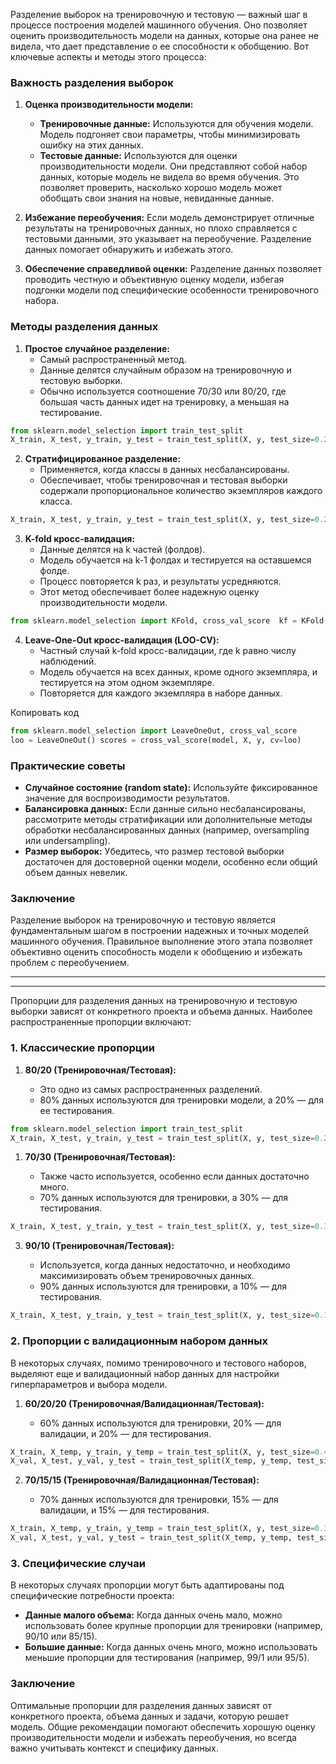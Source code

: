 Разделение выборок на тренировочную и тестовую — важный шаг в процессе построения моделей машинного обучения. Оно позволяет оценить производительность модели на данных, которые она ранее не видела, что дает представление о ее способности к обобщению. Вот ключевые аспекты и методы этого процесса:

### Важность разделения выборок

1. **Оценка производительности модели:**
    
    - **Тренировочные данные:** Используются для обучения модели. Модель подгоняет свои параметры, чтобы минимизировать ошибку на этих данных.
    - **Тестовые данные:** Используются для оценки производительности модели. Они представляют собой набор данных, которые модель не видела во время обучения. Это позволяет проверить, насколько хорошо модель может обобщать свои знания на новые, невиданные данные.
2. **Избежание переобучения:** Если модель демонстрирует отличные результаты на тренировочных данных, но плохо справляется с тестовыми данными, это указывает на переобучение. Разделение данных помогает обнаружить и избежать этого.
    
3. **Обеспечение справедливой оценки:** Разделение данных позволяет проводить честную и объективную оценку модели, избегая подгонки модели под специфические особенности тренировочного набора.
    

### Методы разделения данных

1. **Простое случайное разделение:**
    - Самый распространенный метод.
    - Данные делятся случайным образом на тренировочную и тестовую выборки.
    - Обычно используется соотношение 70/30 или 80/20, где большая часть данных идет на тренировку, а меньшая на тестирование.


```python
from sklearn.model_selection import train_test_split 
X_train, X_test, y_train, y_test = train_test_split(X, y, test_size=0.2, random_state=42)
```

2. **Стратифицированное разделение:**
    - Применяется, когда классы в данных несбалансированы.
    - Обеспечивает, чтобы тренировочная и тестовая выборки содержали пропорциональное количество экземпляров каждого класса.
```python
X_train, X_test, y_train, y_test = train_test_split(X, y, test_size=0.2, random_state=42, stratify=y)
```
3. **K-fold кросс-валидация:**
    - Данные делятся на k частей (фолдов).
    - Модель обучается на k-1 фолдах и тестируется на оставшемся фолде.
    - Процесс повторяется k раз, и результаты усредняются.
    - Этот метод обеспечивает более надежную оценку производительности модели.
```python
from sklearn.model_selection import KFold, cross_val_score  kf = KFold(n_splits=5, random_state=42, shuffle=True) scores = cross_val_score(model, X, y, cv=kf)
```
4. **Leave-One-Out кросс-валидация (LOO-CV):**
    - Частный случай k-fold кросс-валидации, где k равно числу наблюдений.
    - Модель обучается на всех данных, кроме одного экземпляра, и тестируется на этом одном экземпляре.
    - Повторяется для каждого экземпляра в наборе данных.

Копировать код
```python
from sklearn.model_selection import LeaveOneOut, cross_val_score  
loo = LeaveOneOut() scores = cross_val_score(model, X, y, cv=loo)
```
### Практические советы

- **Случайное состояние (random state):** Используйте фиксированное значение для воспроизводимости результатов.
- **Балансировка данных:** Если данные сильно несбалансированы, рассмотрите методы стратификации или дополнительные методы обработки несбалансированных данных (например, oversampling или undersampling).
- **Размер выборок:** Убедитесь, что размер тестовой выборки достаточен для достоверной оценки модели, особенно если общий объем данных невелик.

### Заключение

Разделение выборок на тренировочную и тестовую является фундаментальным шагом в построении надежных и точных моделей машинного обучения. Правильное выполнение этого этапа позволяет объективно оценить способность модели к обобщению и избежать проблем с переобучением.

___
---
Пропорции для разделения данных на тренировочную и тестовую выборки зависят от конкретного проекта и объема данных. Наиболее распространенные пропорции включают:

### 1. Классические пропорции

1. **80/20 (Тренировочная/Тестовая):**
    
    - Это одно из самых распространенных разделений.
    - 80% данных используются для тренировки модели, а 20% — для ее тестирования.
```python
from sklearn.model_selection import train_test_split  
X_train, X_test, y_train, y_test = train_test_split(X, y, test_size=0.2, random_state=42)
```
1. **70/30 (Тренировочная/Тестовая):**
    
    - Также часто используется, особенно если данных достаточно много.
    - 70% данных используются для тренировки, а 30% — для тестирования.
```python
X_train, X_test, y_train, y_test = train_test_split(X, y, test_size=0.3, random_state=42)
```
3. **90/10 (Тренировочная/Тестовая):**
    
    - Используется, когда данных недостаточно, и необходимо максимизировать объем тренировочных данных.
    - 90% данных используются для тренировки, а 10% — для тестирования.
```python
X_train, X_test, y_train, y_test = train_test_split(X, y, test_size=0.1, random_state=42)
```
### 2. Пропорции с валидационным набором данных

В некоторых случаях, помимо тренировочного и тестового наборов, выделяют еще и валидационный набор данных для настройки гиперпараметров и выбора модели.

1. **60/20/20 (Тренировочная/Валидационная/Тестовая):**
    
    - 60% данных используются для тренировки, 20% — для валидации, и 20% — для тестирования.
```python
X_train, X_temp, y_train, y_temp = train_test_split(X, y, test_size=0.4, random_state=42) 
X_val, X_test, y_val, y_test = train_test_split(X_temp, y_temp, test_size=0.5, random_state=42)
```
    
2. **70/15/15 (Тренировочная/Валидационная/Тестовая):**
    
    - 70% данных используются для тренировки, 15% — для валидации, и 15% — для тестирования.
```python
X_train, X_temp, y_train, y_temp = train_test_split(X, y, test_size=0.3, random_state=42) 
X_val, X_test, y_val, y_test = train_test_split(X_temp, y_temp, test_size=0.5, random_state=42)
```
### 3. Специфические случаи

В некоторых случаях пропорции могут быть адаптированы под специфические потребности проекта:

- **Данные малого объема:** Когда данных очень мало, можно использовать более крупные пропорции для тренировки (например, 90/10 или 85/15).
- **Большие данные:** Когда данных очень много, можно использовать меньшие пропорции для тестирования (например, 99/1 или 95/5).

### Заключение

Оптимальные пропорции для разделения данных зависят от конкретного проекта, объема данных и задачи, которую решает модель. Общие рекомендации помогают обеспечить хорошую оценку производительности модели и избежать переобучения, но всегда важно учитывать контекст и специфику данных.